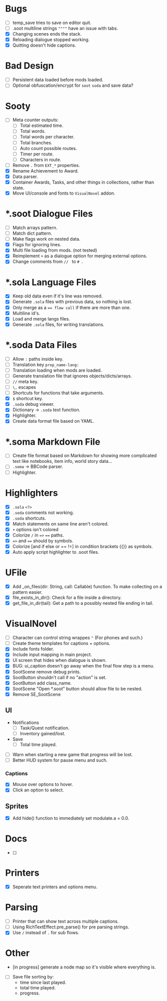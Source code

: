
# Bugs
- [ ] temp_save tries to save on editor quit.
- [ ] .soot multiline strings `""""` have an issue with tabs.
- [x] Changing scenes ends the stack.
- [x] Reloading dialogue stopped working.
- [x] Quitting doesn't hide captions.

# Bad Design
- [ ] Persistent data loaded before mods loaded.
- [ ] Optional obfuscation/encrypt for `soot` `soda` and save data?

# Sooty
- [ ] Meta counter outputs:
    - [ ] Total estimated time.
    - [ ] Total words.
    - [ ] Total words per character.
    - [ ] Total branches.
    - [ ] Auto count possible routes.
    - [ ] Timer per route.
    - [ ] Characters in route.
- [ ] Remove `.` from `EXT_*` properties.
- [x] Rename Achievement to Award.
- [x] Data parser.
- [x] Container Awards, Tasks, and other things in collections, rather than state.
- [x] Move UI/console and fonts to `VisualNovel` addon.

# *.soot Dialogue Files
- [ ] Match arrays pattern.
- [ ] Match dict pattern.
- [ ] Make flags work on nested data.
- [x] Flags for ignoring lines.
- [x] Multi file loading from mods. (not tested)
- [x] Reimplement `+` as a dialogue option for merging external options.
- [x] Change comments from `// ` to `# `.

# *.sola Language Files
- [x] Keep old data even if it's line was removed.
- [x] Generate `.sola` files with previous data, so nothing is lost.
- [x] Only merge as a `== flow call` if there are more than one.
- [x] Multiline id's.
- [x] Load and merge langs files.
- [x] Generate `.sola` files, for writing translations.

# *.soda Data Files
- [ ] Allow `:` paths inside key.
- [ ] Translation key `prop_name-lang:`
- [ ] Translation loading when mods are loaded.
- [ ] Generate translation file that ignores objects/dicts/arrays.
- [ ] `//` meta key.
- [ ] `\,` escapes
- [ ] Shortcuts for functions that take arguments.
- [x] `$` shortcut key.
- [x] `.soda` debug viewer.
- [x] Dictionary -> `.soda` text function.
- [x] Highlighter.
- [x] Create data format file based on YAML.

# *.soma Markdown File
- [ ] Create file format based on Markdown for showing more complicated text like notebooks, item info, world story data...
- [ ] `.soma` -> BBCode parser.
- [ ] Highlighter.

# Highlighters
- [x] `.sola` `<?>`
- [x] `.soda` comments not working.
- [x] `.soda` shortcuts.
- [x] Match statements on same line aren't colored.
- [x] `+` options isn't colored
- [x] Colorize `/` in `=>` `==` paths.
- [x] `=>` and `==` should by symbols.
- [x] Colorize [and if else or == !=] in condition brackets {{}} as symbols.
- [x] Auto apply script highlighter to .soot files.

# UFile
- [x] Add _on_files(dir: String, call: Callable) function. To make collecting on a pattern easier.
- [x] file_exists_in_dir(): Check for a file inside a directory.
- [x] get_file_in_dir(tail): Get a path to a possibly nested file ending in tail.

# VisualNovel
- [ ] Character can control string wrappes `"` (For phones and such.)
- [ ] Create theme templates for captions + options.
- [x] Include fonts folder.
- [x] Include input mapping in main project.
- [x] UI screen that hides when dialogue is shown.
- [x] BUG: ui_caption doesn't go away when the final flow step is a menu.
- [x] SootScene remove debug prints.
- [x] SootButton shouldn't call if no "action" is set.
- [x] SootButton add class_name.
- [x] SootScene "Open *.soot" button should allow file to be nested.
- [x] Remove SE_SootScene

## UI
- Notifications
    - [ ] Task/Quest notification.
    - [ ] Inventory gained/lost.
- Save
    - [ ] Total time played.
- [ ] Warn when starting a new game that progress will be lost.
- [ ] Better HUD system for pause menu and such.

### Captions
- [x] Mouse over options to hover.
- [x] Click an option to select.

## Sprites
- [x] Add hide() function to immediately set modulate.a = 0.0.

# Docs
- [ ]

# Printers
- [x] Seperate text printers and options menu.

# Parsing
- [ ] Printer that can show text across multiple captions.
- [ ] Using RichTextEffect.pre_parse() for pre parsing strings.
- [x] Use `/` instead of `.` for sub flows.

# Other
- [in progress] generate a node map so it's visible where everything is.
- [ ] Save file sorting by:
    - time since last played.
    - total time played.
    - progress.
